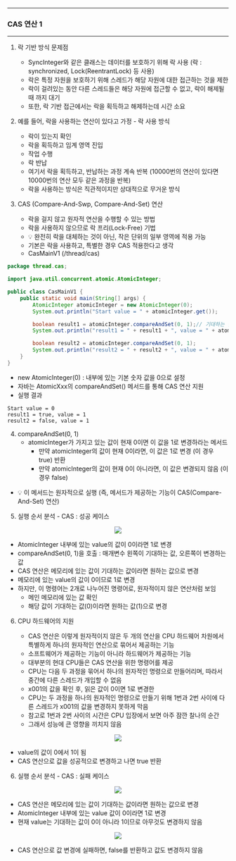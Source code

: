 -----
### CAS 연산 1
-----
1. 락 기반 방식 문제점
   - SyncInteger와 같은 클래스는 데이터를 보호하기 위해 락 사용 (락 : synchronized, Lock(ReentrantLock) 등 사용)
   - 락은 특정 자원을 보호하기 위해 스레드가 해당 자원에 대한 접근하는 것을 제한
   - 락이 걸려있는 동안 다른 스레드들은 해당 자원에 접근할 수 없고, 락이 해제될 때 까지 대기
   - 또한, 락 기반 접근에서는 락을 획득하고 해제하는데 시간 소요

2. 예를 들어, 락을 사용하는 연산이 있다고 가정 - 락 사용 방식
   - 락이 있는지 확인
   - 락을 획득하고 임계 영역 진입
   - 작업 수행
   - 락 반납
   - 여기서 락을 획득하고, 반납하는 과정 계속 반복 (10000번의 연산이 있다면 10000번의 연산 모두 같은 과정을 반복)
   - 락을 사용하는 방식은 직관적이지만 상대적으로 무거운 방식

3. CAS (Compare-And-Swp, Compare-And-Set) 연산
   - 락을 걸지 않고 원자적 연산을 수행할 수 있는 방법
   - 락을 사용하지 않으므로 락 프리(Lock-Free) 기법
   - 💡 완전히 락을 대체하는 것이 아닌, 작은 단위의 일부 영역에 적용 가능
   - 기본은 락을 사용하고, 특별한 경우 CAS 적용한다고 생각
   - CasMainV1 (/thread/cas)
```java
package thread.cas;

import java.util.concurrent.atomic.AtomicInteger;

public class CasMainV1 {
    public static void main(String[] args) {
        AtomicInteger atomicInteger = new AtomicInteger(0);
        System.out.println("Start value = " + atomicInteger.get());

        boolean result1 = atomicInteger.compareAndSet(0, 1);// 기대하는 값이 0이면 1로 세팅
        System.out.println("result1 = " + result1 + ", value = " + atomicInteger.get());

        boolean result2 = atomicInteger.compareAndSet(0, 1);
        System.out.println("result2 = " + result2 + ", value = " + atomicInteger.get());
    }
}
```
  - new AtomicInteger(0) : 내부에 있는 기본 숫자 값을 0으로 설정
  - 자바는 AtomicXxx의 compareAndSet() 메서드를 통해 CAS 연산 지원
  - 실행 결과
```
Start value = 0
result1 = true, value = 1
result2 = false, value = 1
```

4. compareAndSet(0, 1)
   - atomicInteger가 가지고 있는 값이 현재 0이면 이 값을 1로 변경하라는 메서드
     + 만약 atomicInteger의 값이 현재 0이라면, 이 값은 1로 변경 (이 경우 true) 반환
     + 만약 atomicInteger의 값이 현재 0이 아니라면, 이 값은 변경되지 않음 (이 경우 false)
  - 💡 이 메서드는 원자적으로 실행 (즉, 메서드가 제공하는 기능이 CAS(Compare-And-Set) 연산)

5. 실행 순서 분석 - CAS : 성공 케이스
<div align="center">
<img src="https://github.com/user-attachments/assets/3ccaacc5-992b-4c46-8d72-7c5f9e6c8b33">
</div>

  - AtomicInteger 내부에 있는 value의 값이 0이라면 1로 변경
  - compareAndSet(0, 1)을 호출 : 매개변수 왼쪽이 기대하는 값, 오른쪽이 변경하는 값
  - CAS 연산은 메모리에 있는 값이 기대하는 값이라면 원하는 값으로 변경
  - 메모리에 있는 value의 값이 0이므로 1로 변경
  - 하지만, 이 명령어는 2개로 나누어진 명령어로, 원자적이지 않은 연산처럼 보임
    + 메인 메모리에 있는 값 확인
    + 해당 값이 기대하는 값(0)이라면 원하는 값(1)으로 변경

6. CPU 하드웨어의 지원
   - CAS 연산은 이렇게 원자적이지 않은 두 개의 연산을 CPU 하드웨어 차원에서 특별하게 하나의 원자적인 연산으로 묶어서 제공하는 기능
   - 소프트웨어가 제공하는 기능이 아니라 하드웨어가 제공하는 기능
   - 대부분의 현대 CPU들은 CAS 연산을 위한 명령어를 제공
   - CPU는 다음 두 과정을 묶어서 하나의 원자적인 명령으로 만들어리며, 따라서 중간에 다른 스레드가 개입할 수 없음
    + x001의 값을 확인 후, 읽은 값이 0이면 1로 변경한

   - CPU는 두 과정을 하나의 원자적인 명령으로 만들기 위해 1번과 2번 사이에 다른 스레드가 x001의 값을 변경하지 못하게 막음
   - 참고로 1번과 2번 사이의 시간은 CPU 입장에서 보면 아주 잠깐 찰나의 순간
   - 그래서 성능에 큰 영향을 끼치지 않음

<div align="center">
<img src="https://github.com/user-attachments/assets/cb801dfb-fcd2-4b51-b480-4a635549a7ba">
</div>

  - value의 값이 0에서 1이 됨
  - CAS 연산으로 값을 성공적으로 변경하고 나면 true 반환

6. 실행 순서 분석 - CAS : 실패 케이스
<div align="center">
<img src="https://github.com/user-attachments/assets/d745881f-1ff1-401d-820a-2cb524c6cc79">
</div>

  - CAS 연산은 메모리에 있는 값이 기대하는 값이라면 원하는 값으로 변경
  - AtomicInteger 내부에 있는 value 값이 0이라면 1로 변경
  - 현재 value는 기대하는 값이 0이 아니라 1이므로 아무것도 변경하지 않음

<div align="center">
<img src="https://github.com/user-attachments/assets/ea213e01-0267-49cc-a127-63dd5ea92f5b">
</div>

  - CAS 연산으로 값 변경에 실패하면, false를 반환하고 값도 변경하지 않음
